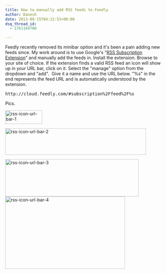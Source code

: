 ```yaml
---
title: How to manually add RSS feeds to Feedly
author: Danesh
date: 2013-09-15T04:12:53+00:00
dsq_thread_id:
  - 1761164700

---
```

Feedly recently removed its minibar option and it's been a pain adding new feeds since. My work around is to use Google's "[RSS Subscription Extension][1]" and manually add the feeds in. Install the extension. Browse to your site of choice. If the extension finds a valid RSS feed an icon will show up in your URL bar, click on it. Select the "manage" option from the dropdown and "add".  Give it a name and use the URL below. "%s" in the end represents the feed URL and is automatically understood by the extension.

<pre>http://cloud.feedly.com/#subscription%2Ffeed%2F%s </pre>

Pics.

[<img loading="lazy" class="alignnone size-full wp-image-3303" alt="rss-icon-url-bar-1" src="/wp-content/uploads/2013/09/rss-icon-url-bar-1.png" width="118" height="43" />][2] 

[<img loading="lazy" class="alignnone size-medium wp-image-3304" alt="rss-icon-url-bar-2" src="/wp-content/uploads/2013/09/rss-icon-url-bar-2-450x85.png" width="450" height="85" srcset="/wp-content/uploads/2013/09/rss-icon-url-bar-2-450x85.png 450w, /wp-content/uploads/2013/09/rss-icon-url-bar-2.png 623w" sizes="(max-width: 450px) 100vw, 450px" />][3] 

[<img loading="lazy" class="alignnone size-medium wp-image-3305" alt="rss-icon-url-bar-3" src="/wp-content/uploads/2013/09/rss-icon-url-bar-3.png" width="427" height="119" />][4]  
[<img loading="lazy" class="alignnone size-medium wp-image-3306" alt="rss-icon-url-bar-4" src="/wp-content/uploads/2013/09/rss-icon-url-bar-4.png" width="383" height="231" />  
][5]

 [1]: https://chrome.google.com/webstore/detail/rss-subscription-extensio/nlbjncdgjeocebhnmkbbbdekmmmcbfjd?utm_source=chrome-ntp-icon
 [2]: /wp-content/uploads/2013/09/rss-icon-url-bar-1.png
 [3]: /wp-content/uploads/2013/09/rss-icon-url-bar-2.png
 [4]: /wp-content/uploads/2013/09/rss-icon-url-bar-3.png
 [5]: /wp-content/uploads/2013/09/rss-icon-url-bar-4.png